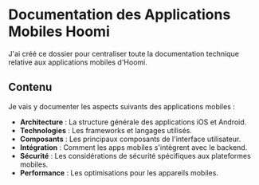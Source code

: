 # Documentation des Applications Mobiles Hoomi

J'ai créé ce dossier pour centraliser toute la documentation technique relative aux applications mobiles d'Hoomi.

## Contenu

Je vais y documenter les aspects suivants des applications mobiles :

- **Architecture** : La structure générale des applications iOS et Android.
- **Technologies** : Les frameworks et langages utilisés.
- **Composants** : Les principaux composants de l'interface utilisateur.
- **Intégration** : Comment les apps mobiles s'intègrent avec le backend.
- **Sécurité** : Les considérations de sécurité spécifiques aux plateformes mobiles.
- **Performance** : Les optimisations pour les appareils mobiles.